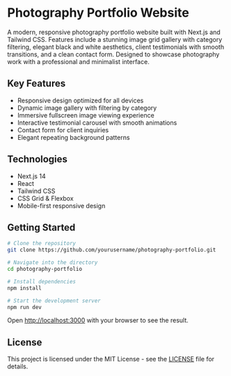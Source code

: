 # Photography Portfolio Website

A modern, responsive photography portfolio website built with Next.js and Tailwind CSS. Features include a stunning image grid gallery with category filtering, elegant black and white aesthetics, client testimonials with smooth transitions, and a clean contact form. Designed to showcase photography work with a professional and minimalist interface.

## Key Features
- Responsive design optimized for all devices
- Dynamic image gallery with filtering by category
- Immersive fullscreen image viewing experience
- Interactive testimonial carousel with smooth animations
- Contact form for client inquiries
- Elegant repeating background patterns

## Technologies
- Next.js 14
- React
- Tailwind CSS
- CSS Grid & Flexbox
- Mobile-first responsive design

## Getting Started

```bash
# Clone the repository
git clone https://github.com/yourusername/photography-portfolio.git

# Navigate into the directory
cd photography-portfolio

# Install dependencies
npm install

# Start the development server
npm run dev
```

Open [http://localhost:3000](http://localhost:3000) with your browser to see the result.

## License

This project is licensed under the MIT License - see the [LICENSE](LICENSE) file for details.